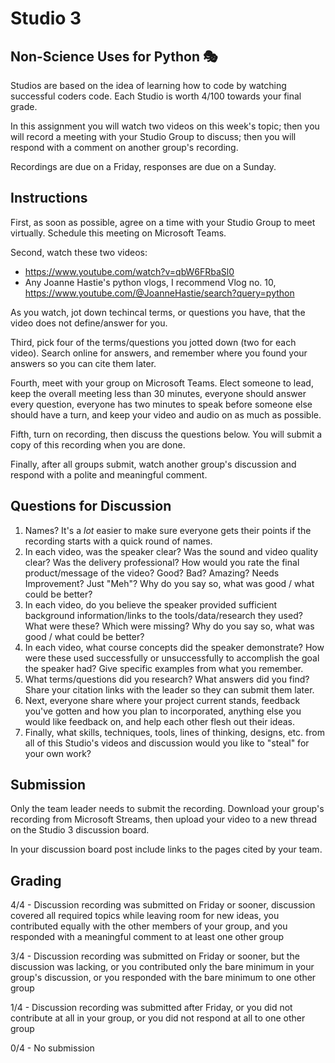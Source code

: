 # Studio 3

## Non-Science Uses for Python 🎭

Studios are based on the idea of learning how to code by watching successful coders code. Each Studio is worth 4/100 towards your final grade.

In this assignment you will watch two videos on this week's topic; then you will record a meeting with your Studio Group to discuss; then you will respond with a comment on another group's recording.

Recordings are due on a Friday, responses are due on a Sunday.

## Instructions

First, as soon as possible, agree on a time with your Studio Group to meet virtually. Schedule this meeting on Microsoft Teams.

Second, watch these two videos:

- <https://www.youtube.com/watch?v=qbW6FRbaSl0>
- Any Joanne Hastie's python vlogs, I recommend Vlog no. 10, <https://www.youtube.com/@JoanneHastie/search?query=python>

As you watch, jot down techincal terms, or questions you have, that the video does not define/answer for you.

Third, pick four of the terms/questions you jotted down (two for each video). Search online for answers, and remember where you found your answers so you can cite them later.

Fourth, meet with your group on Microsoft Teams. Elect someone to lead, keep the overall meeting less than 30 minutes, everyone should answer every question, everyone has two minutes to speak before someone else should have a turn, and keep your video and audio on as much as possible.

Fifth, turn on recording, then discuss the questions below. You will submit a copy of this recording when you are done.

Finally, after all groups submit, watch another group's discussion and respond with a polite and meaningful comment.

## Questions for Discussion

1. Names? It's a *lot* easier to make sure everyone gets their points if the recording starts with a quick round of names.
2. In each video, was the speaker clear? Was the sound and video quality clear? Was the delivery professional? How would you rate the final product/message of the video? Good? Bad? Amazing? Needs Improvement? Just "Meh"? Why do you say so, what was good / what could be better?
3. In each video, do you believe the speaker provided sufficient background information/links to the tools/data/research they used? What were these? Which were missing? Why do you say so, what was good / what could be better?
4. In each video, what course concepts did the speaker demonstrate? How were these used successfully or unsuccessfully to accomplish the goal the speaker had? Give specific examples from what you remember.
5. What terms/questions did you research? What answers did you find? Share your citation links with the leader so they can submit them later.
6. Next, everyone share where your project current stands, feedback you've gotten and how you plan to incorporated, anything else you would like feedback on, and help each other flesh out their ideas.
7. Finally, what skills, techniques, tools, lines of thinking, designs, etc. from all of this Studio's videos and discussion would you like to "steal" for your own work?

## Submission

Only the team leader needs to submit the recording. Download your group's recording from Microsoft Streams, then upload your video to a new thread on the Studio 3 discussion board.

In your discussion board post include links to the pages cited by your team.

## Grading

4/4 - Discussion recording was submitted on Friday or sooner, discussion covered all required topics while leaving room for new ideas, you contributed equally with the other members of your group, and you responded with a meaningful comment to at least one other group

3/4 - Discussion recording was submitted on Friday or sooner, but the discussion was lacking, or you contributed only the bare minimum in your group's discussion, or you responded with the bare minimum to one other group

1/4 - Discussion recording was submitted after Friday, or you did not contribute at all in your group, or you did not respond at all to one other group

0/4 - No submission